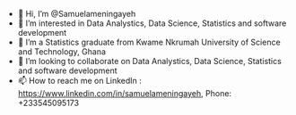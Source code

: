 - 👋 Hi, I’m @Samuelameningayeh
- 👀 I’m interested in Data Analystics, Data Science, Statistics and software development
- 🌱 I’m a Statistics graduate from Kwame Nkrumah University of Science and Technology, Ghana
- 💞️ I’m looking to collaborate on Data Analystics, Data Science, Statistics and software development
- 📫 How to reach me on LinkedIn :
https://www.linkedin.com/in/samuelameningayeh,
 Phone: +233545095173

<!---
Samuelameningayeh/Samuelameningayeh is a ✨ special ✨ repository because its `README.md` (this file) appears on your GitHub profile.
You can click the Preview link to take a look at your changes.
--->
